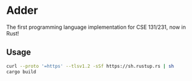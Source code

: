 # Adder

The first programming language implementation for CSE 131/231, now in Rust!

## Usage

```sh
curl --proto '=https' --tlsv1.2 -sSf https://sh.rustup.rs | sh
cargo build
```
